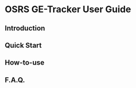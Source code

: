<!-- Stub for User Guide -->
# OSRS GE-Tracker User Guide

## Introduction

## Quick Start

## How-to-use

## F.A.Q.